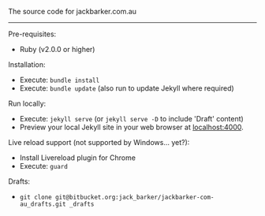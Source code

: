 The source code for jackbarker.com.au

---

Pre-requisites:

- Ruby (v2.0.0 or higher)

Installation:

- Execute: `bundle install`
- Execute: `bundle update` (also run to update Jekyll where required)


Run locally:

- Execute: `jekyll serve` (or `jekyll serve -D` to include 'Draft' content)
- Preview your local Jekyll site in your web browser at [localhost:4000](http://localhost:4000).

Live reload support (not supported by Windows... yet?):

- Install Livereload plugin for Chrome
- Execute: `guard`

Drafts:

- `git clone git@bitbucket.org:jack_barker/jackbarker-com-au_drafts.git _drafts`
